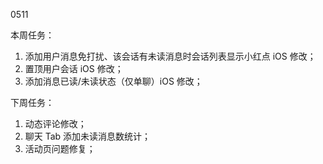 0511

本周任务：

1. 添加用户消息免打扰、该会话有未读消息时会话列表显示小红点 iOS 修改；
2. 置顶用户会话 iOS 修改；
3. 添加消息已读/未读状态（仅单聊）iOS 修改；

下周任务：

1. 动态评论修改；
2. 聊天 Tab 添加未读消息数统计；
3. 活动页问题修复；


